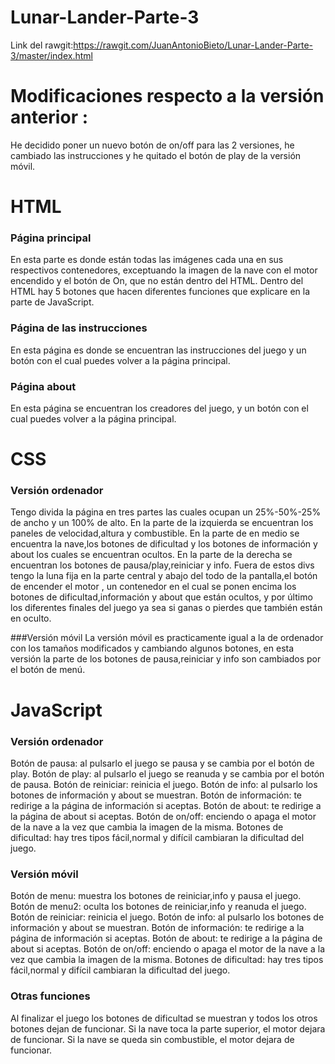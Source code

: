 # Lunar-Lander-Parte-3

Link del rawgit:https://rawgit.com/JuanAntonioBieto/Lunar-Lander-Parte-3/master/index.html


# Modificaciones respecto a la versión anterior :

He decidido poner un nuevo botón de on/off para las 2 versiones, he cambiado las instrucciones y he quitado el botón de play
de la versión móvil.


# HTML

### Página principal
En esta parte es donde están todas las imágenes cada una en sus respectivos contenedores,  exceptuando la imagen de la nave con 
el motor encendido y el botón de On, que no están dentro del HTML.
Dentro del HTML hay 5 botones que hacen diferentes funciones que explicare en la parte de JavaScript.

### Página de las instrucciones
En esta página es donde se encuentran las instrucciones del juego y un botón con el cual puedes volver a la página principal.
### Página about

En esta página se encuentran los creadores del juego, y un botón con el cual puedes volver a la página principal.


# CSS

### Versión ordenador
Tengo divida la página en tres partes las cuales ocupan un 25%-50%-25% de ancho y un 100% de alto. 
En la parte de la izquierda se encuentran los paneles de velocidad,altura y combustible.
En la parte de en medio se encuentra la nave,los botones de dificultad y los botones de información y about los cuales
se encuentran ocultos.
En la parte de la derecha se encuentran los botones de pausa/play,reiniciar y info.
Fuera de estos divs tengo la luna fija en la parte central y abajo del todo de la pantalla,el botón de encender el motor ,
un contenedor en el cual se ponen encima los botones de dificultad,información y about que están ocultos, y por último 
los diferentes finales del juego ya sea si ganas o pierdes que también están en oculto.

###Versión móvil
La versión móvil es practicamente igual a la de ordenador con los tamaños modificados y cambiando algunos botones, en esta 
versión la parte de los botones de pausa,reiniciar y info son cambiados por el botón de menú.


# JavaScript

### Versión ordenador

Botón de pausa: al pulsarlo el juego se pausa y se cambia por el botón de play.
Botón de play: al pulsarlo el juego se reanuda y se cambia por el botón de pausa.
Botón de reiniciar: reinicia el juego.
Botón de info: al pulsarlo los botones de información y about se muestran.
Botón de información: te redirige a la página de información si aceptas.
Botón de about: te redirige a la página de about si aceptas.
Botón de on/off: enciendo o apaga el motor de la nave a la vez que cambia la imagen de la misma.
Botones de dificultad: hay tres tipos fácil,normal y difícil cambiaran la dificultad del juego.

### Versión móvil
Botón de menu: muestra los botones de reiniciar,info y pausa el juego.
Botón de menu2: oculta los botones de reiniciar,info y reanuda el juego.
Botón de reiniciar: reinicia el juego.
Botón de info: al pulsarlo los botones de información y about se muestran.
Botón de información: te redirige a la página de información si aceptas.
Botón de about: te redirige a la página de about si aceptas.
Botón de on/off: enciendo o apaga el motor de la nave a la vez que cambia la imagen de la misma.
Botones de dificultad: hay tres tipos fácil,normal y difícil cambiaran la dificultad del juego.

### Otras funciones
Al finalizar el juego los botones de dificultad se muestran y todos los otros botones dejan de funcionar.
Si la nave toca la parte superior, el motor dejara de funcionar.
Si la nave se queda sin combustible, el motor dejara de funcionar.







